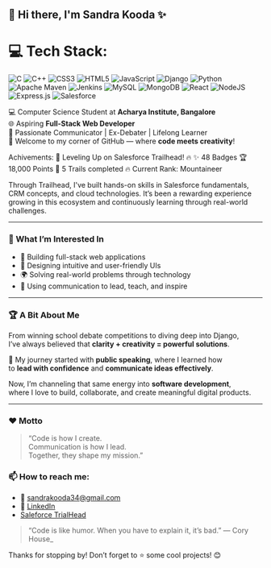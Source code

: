 ## 👋 Hi there, I'm Sandra Kooda ✨
# 💻 Tech Stack:
![C](https://img.shields.io/badge/c-%2300599C.svg?style=for-the-badge&logo=c&logoColor=white) ![C++](https://img.shields.io/badge/c++-%2300599C.svg?style=for-the-badge&logo=c%2B%2B&logoColor=white) ![CSS3](https://img.shields.io/badge/css3-%231572B6.svg?style=for-the-badge&logo=css3&logoColor=white) ![HTML5](https://img.shields.io/badge/html5-%23E34F26.svg?style=for-the-badge&logo=html5&logoColor=white) ![JavaScript](https://img.shields.io/badge/javascript-%23323330.svg?style=for-the-badge&logo=javascript&logoColor=%23F7DF1E) ![Django](https://img.shields.io/badge/django-%23092E20.svg?style=for-the-badge&logo=django&logoColor=white) ![Python](https://img.shields.io/badge/python-3670A0?style=for-the-badge&logo=python&logoColor=ffdd54) ![Apache Maven](https://img.shields.io/badge/Apache%20Maven-C71A36?style=for-the-badge&logo=Apache%20Maven&logoColor=white) ![Jenkins](https://img.shields.io/badge/jenkins-%232C5263.svg?style=for-the-badge&logo=jenkins&logoColor=white) ![MySQL](https://img.shields.io/badge/mysql-4479A1.svg?style=for-the-badge&logo=mysql&logoColor=white) ![MongoDB](https://img.shields.io/badge/MongoDB-%234ea94b.svg?style=for-the-badge&logo=mongodb&logoColor=white) ![React](https://img.shields.io/badge/react-%2320232a.svg?style=for-the-badge&logo=react&logoColor=%2361DAFB) ![NodeJS](https://img.shields.io/badge/node.js-6DA55F?style=for-the-badge&logo=node.js&logoColor=white) ![Express.js](https://img.shields.io/badge/express.js-%23404d59.svg?style=for-the-badge&logo=express&logoColor=%2361DAFB) ![Salesforce](https://img.shields.io/badge/Salesforce-00A1E0?style=for-the-badge&logo=salesforce&logoColor=white)


💻 Computer Science Student at **Acharya Institute, Bangalore**  
🌐 Aspiring **Full-Stack Web Developer**  
🎤 Passionate Communicator | Ex-Debater | Lifelong Learner  
🚀 Welcome to my corner of GitHub — where **code meets creativity**!

Achivements:
🚀 Leveling Up on Salesforce Trailhead! 🔥
✨ 48 Badges
🏆 18,000 Points
🧭 5 Trails completed
🔥 Current Rank: Mountaineer

Through Trailhead, I've built hands-on skills in Salesforce fundamentals, CRM concepts, and cloud technologies. It’s been a rewarding experience growing in this ecosystem and continuously learning through real-world challenges.


---
### 👀 What I’m Interested In

- 🔧 Building full-stack web applications
- 🎨 Designing intuitive and user-friendly UIs
- 🌍 Solving real-world problems through technology
- 💬 Using communication to lead, teach, and inspire
---
### 🏆 A Bit About Me

From winning school debate competitions to diving deep into Django,  
I’ve always believed that **clarity + creativity = powerful solutions**.

💬 My journey started with **public speaking**, where I learned how  
to **lead with confidence** and **communicate ideas effectively**.

Now, I’m channeling that same energy into **software development**,  
where I love to build, collaborate, and create meaningful digital products.

---
### ❤️ Motto

> “Code is how I create.  
> Communication is how I lead.  
> Together, they shape my mission.”


### 📫 How to reach me:
- 📧 [sandrakooda34@gmail.com](mailto:sandrakooda34@gmail.com)
- 💼 [LinkedIn](https://www.linkedin.com/in/sandrakooda/)
- [Saleforce TrialHead](http://www.salesforce.com/trailblazer/a87tye586xprb7rpld)
  
> “Code is like humor. When you have to explain it, it’s bad.” — Cory House_

Thanks for stopping by! Don’t forget to ⭐ some cool projects! 😊
